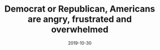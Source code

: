 ---
title: "Democrat or Republican, Americans are angry, frustrated and overwhelmed"
date: 2019-10-30
publishDate: 2019-10-30
authors: ["María Celeste Wagner", "Pablo Boczkowski"]
publication_types: ["0"]
image:
  preview_only: true
publication: "*The Conversation*"
publication_short: "*The Conversation*"
links:
- name: "Link to The Conversation"
  url: "https://theconversation.com/democrat-or-republican-americans-are-angry-frustrated-and-overwhelmed-125699"
--- 